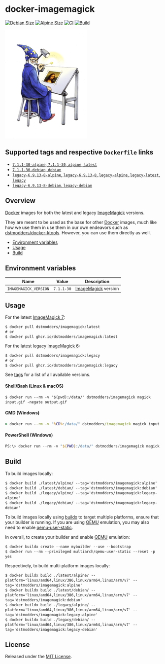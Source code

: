 # docker-imagemagick

[![Debian Size]](https://hub.docker.com/r/dstmodders/imagemagick)
[![Alpine Size]](https://hub.docker.com/r/dstmodders/imagemagick)
[![CI]](https://github.com/dstmodders/docker-imagemagick/actions/workflows/ci.yml)
[![Build]](https://github.com/dstmodders/docker-imagemagick/actions/workflows/build.yml)

![ImageMagick Logo](./logo.png)

## Supported tags and respective `Dockerfile` links

- [`7.1.1-30-alpine`, `7.1.1-30`, `alpine`, `latest`](https://github.com/dstmodders/docker-imagemagick/blob/9940b72eff39dd45b8e8bf9e606bbe9111ecc666/latest/alpine/Dockerfile)
- [`7.1.1-30-debian`, `debian`](https://github.com/dstmodders/docker-imagemagick/blob/9940b72eff39dd45b8e8bf9e606bbe9111ecc666/latest/debian/Dockerfile)
- [`legacy-6.9.13-8-alpine`, `legacy-6.9.13-8`, `legacy-alpine`, `legacy-latest`, `legacy`](https://github.com/dstmodders/docker-imagemagick/blob/9940b72eff39dd45b8e8bf9e606bbe9111ecc666/legacy/alpine/Dockerfile)
- [`legacy-6.9.13-8-debian`, `legacy-debian`](https://github.com/dstmodders/docker-imagemagick/blob/9940b72eff39dd45b8e8bf9e606bbe9111ecc666/legacy/debian/Dockerfile)

## Overview

[Docker] images for both the latest and legacy [ImageMagick] versions.

They are meant to be used as the base for other [Docker] images, much like how
we use them in use them in our own endeavors such as [dstmodders/docker-ktools].
However, you can use them directly as well.

- [Environment variables](#environment-variables)
- [Usage](#usage)
- [Build](#build)

## Environment variables

| Name                  | Value      | Description           |
| --------------------- | ---------- | --------------------- |
| `IMAGEMAGICK_VERSION` | `7.1.1-30` | [ImageMagick] version |

## Usage

For the latest [ImageMagick 7]:

```shell
$ docker pull dstmodders/imagemagick:latest
# or
$ docker pull ghcr.io/dstmodders/imagemagick:latest
```

For the latest legacy [ImageMagick 6]:

```shell
$ docker pull dstmodders/imagemagick:legacy
# or
$ docker pull ghcr.io/dstmodders/imagemagick:legacy
```

See [tags] for a list of all available versions.

#### Shell/Bash (Linux & macOS)

```shell
$ docker run --rm -v "$(pwd):/data/" dstmodders/imagemagick magick input.gif -negate output.gif
```

#### CMD (Windows)

```cmd
> docker run --rm -v "%CD%:/data/" dstmodders/imagemagick magick input.gif -negate output.gif
```

#### PowerShell (Windows)

```powershell
PS:\> docker run --rm -v "${PWD}:/data/" dstmodders/imagemagick magick input.gif -negate output.gif
```

## Build

To build images locally:

```shell
$ docker build ./latest/alpine/ --tag='dstmodders/imagemagick:alpine'
$ docker build ./latest/debian/ --tag='dstmodders/imagemagick:debian'
$ docker build ./legacy/alpine/ --tag='dstmodders/imagemagick:legacy-alpine'
$ docker build ./legacy/debian/ --tag='dstmodders/imagemagick:legacy-debian'
```

To build images locally using [buildx] to target multiple platforms, ensure that
your builder is running. If you are using [QEMU] emulation, you may also need to
enable [qemu-user-static].

In overall, to create your builder and enable [QEMU] emulation:

```shell
$ docker buildx create --name mybuilder --use --bootstrap
$ docker run --rm --privileged multiarch/qemu-user-static --reset -p yes
```

Respectively, to build multi-platform images locally:

```shell
$ docker buildx build ./latest/alpine/ --platform='linux/amd64,linux/386,linux/arm64,linux/arm/v7' --tag='dstmodders/imagemagick:alpine'
$ docker buildx build ./latest/debian/ --platform='linux/amd64,linux/386,linux/arm64,linux/arm/v7' --tag='dstmodders/imagemagick:debian'
$ docker buildx build ./legacy/alpine/ --platform='linux/amd64,linux/386,linux/arm64,linux/arm/v7' --tag='dstmodders/imagemagick:legacy-alpine'
$ docker buildx build ./legacy/debian/ --platform='linux/amd64,linux/386,linux/arm64,linux/arm/v7' --tag='dstmodders/imagemagick:legacy-debian'
```

## License

Released under the [MIT License](https://opensource.org/licenses/MIT).

[alpine size]: https://img.shields.io/docker/image-size/dstmodders/imagemagick/alpine?label=alpine%20size&logo=docker
[build]: https://img.shields.io/github/actions/workflow/status/dstmodders/docker-imagemagick/build.yml?branch=main&label=build&logo=github
[buildx]: https://github.com/docker/buildx
[ci]: https://img.shields.io/github/actions/workflow/status/dstmodders/docker-imagemagick/ci.yml?branch=main&label=ci&logo=github
[debian size]: https://img.shields.io/docker/image-size/dstmodders/imagemagick/debian?label=debian%20size&logo=docker
[docker]: https://www.docker.com/
[dstmodders/docker-ktools]: https://github.com/dstmodders/docker-ktools
[imagemagick 6]: https://imagemagick.org/
[imagemagick 7]: https://legacy.imagemagick.org/
[imagemagick]: https://imagemagick.org/
[qemu-user-static]: https://github.com/multiarch/qemu-user-static
[qemu]: https://www.qemu.org/
[tags]: https://hub.docker.com/r/dstmodders/imagemagick/tags
